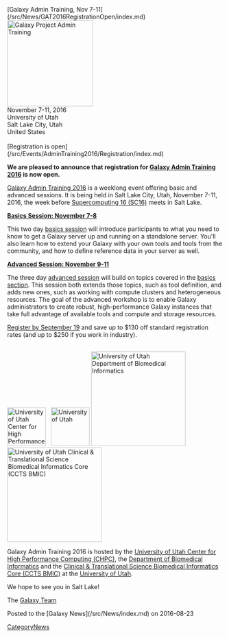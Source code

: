 <div class='newsItemHeader'>[Galaxy Admin Training, Nov 7-11](/src/News/GAT2016RegistrationOpen/index.md)</div>

<div class='right solid center'>
<a href='/src/Events/AdminTraining2016/index.md'><img src="/src/Images/Logos/AdminTraining2016-500.png" alt="Galaxy Project Admin Training" width="200" /></a><br />
November 7-11, 2016<br />University of Utah<br />Salt Lake City, Utah<br />United States<br /><br /> [Registration is open](/src/Events/AdminTraining2016/Registration/index.md) 
</div>

**We are pleased to announce that registration for [Galaxy Admin Training 2016](/src/Events/AdminTraining2016/index.md) is now open.**

[Galaxy Admin Training 2016](/src/Events/AdminTraining2016/index.md) is a weeklong event offering basic and advanced sessions.  It is being held in Salt Lake City, Utah, November 7-11, 2016, the week before [Supercomputing 16 (SC16)](http://sc16.supercomputing.org/) meets in Salt Lake.  

**[Basics Session: November 7-8](/src/Events/AdminTraining2016/BasicsSession/index.md)**

This two day [basics session](/src/Events/AdminTraining2016/BasicsSession/index.md) will introduce participants to what you need to know to get a Galaxy server up and running on a standalone server. You'll also learn how to extend your Galaxy with your own tools and tools from the community, and how to define reference data in your server as well.

**[Advanced Session: November 9-11](/src/Events/AdminTraining2016/AdvancedSession/index.md)**

The three day [advanced session](/src/Events/AdminTraining2016/AdvancedSession/index.md) will build on topics covered in the [basics section](/src/Events/AdminTraining2016/BasicsSession/index.md).  This session both extends those topics, such as tool definition, and adds new ones, such as working with compute clusters and heterogeneous resources. The goal of the advanced workshop is to enable Galaxy administrators to create robust, high-performance Galaxy instances that take full advantage of available tools and compute and storage resources.

[Register by September 19](/src/Events/AdminTraining2016/Registration/index.md) and save up to $130 off standard registration rates (and up to $250 if you work in industry).

<br />

<div class='center'>
<a href='http://www.chpc.utah.edu'><img src="/src/Images/Logos/UtahCHPCLogo.png" alt="University of Utah Center for High Performance Computing (CHPC)" height="90" /></a> &nbsp; 
<a href='http://healthsciences.utah.edu/'><img src="/src/Images/Logos/UUtahHealthSciences.png" alt="University of Utah" height="90" /></a> 
<a href='http://medicine.utah.edu/dbmi/'><img src="/src/Images/Logos/UUtahDBMI.png" alt="University of Utah Department of Biomedical Informatics" width="220" /></a>
<a href='http://medicine.utah.edu/ccts/bmic/'><img src="/src/Images/Logos/UUtahCCTS_BMIC.png" alt="University of Utah Clinical & Translational Science Biomedical Informatics Core (CCTS BMIC)" width="220" /></a>
</div>

Galaxy Admin Training 2016 is hosted by the [University of Utah Center for High Performance Computing (CHPC)](http://www.chpc.utah.edu/), the  [Department of Biomedical Informatics](http://medicine.utah.edu/dbmi/) and the [Clinical & Translational Science Biomedical Informatics Core (CCTS BMIC)](http://medicine.utah.edu/ccts/bmic/) at the [University of Utah](http://utah.edu).

We hope to see you in Salt Lake!

The [Galaxy Team](/src/GalaxyTeam/index.md)

<div class='newsItemFooter'>Posted to the [Galaxy News](/src/News/index.md) on 2016-08-23</div>

[CategoryNews](/src/CategoryNews/index.md)
